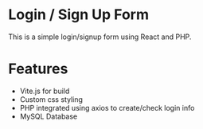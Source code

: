 # Login / Sign Up Form

This is a simple login/signup form using React and PHP.

# Features
  - Vite.js for build
  - Custom css styling
  - PHP integrated using axios to create/check login info
  - MySQL Database

